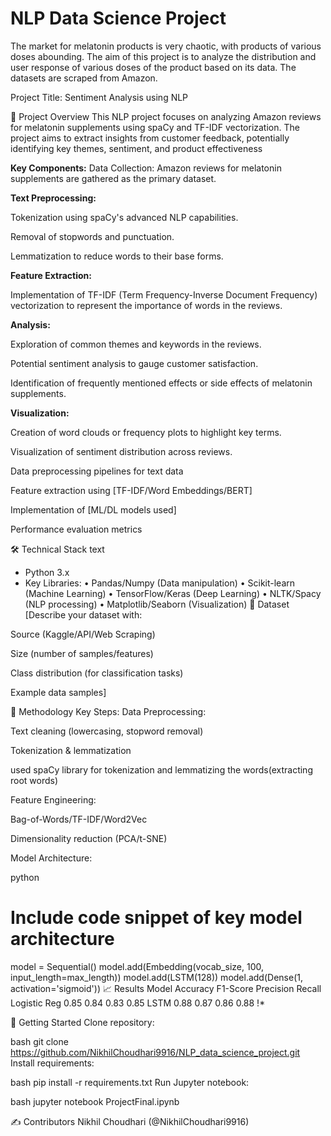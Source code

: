 # NLP Data Science Project
The market for melatonin products is very chaotic, with products of various doses abounding. The aim of this project is to analyze the distribution and user response of various doses of the product based on its data. The datasets are scraped from Amazon.

Project Title: Sentiment Analysis using NLP 

📌 Project Overview
This NLP project focuses on analyzing Amazon reviews for melatonin supplements using spaCy and TF-IDF vectorization. The project aims to extract insights from customer feedback, potentially identifying key themes, sentiment, and product effectiveness

**Key Components:**
Data Collection: Amazon reviews for melatonin supplements are gathered as the primary dataset.

**Text Preprocessing:**

Tokenization using spaCy's advanced NLP capabilities.

Removal of stopwords and punctuation.

Lemmatization to reduce words to their base forms.

**Feature Extraction:**

Implementation of TF-IDF (Term Frequency-Inverse Document Frequency) vectorization to represent the importance of words in the reviews.

**Analysis:**

Exploration of common themes and keywords in the reviews.

Potential sentiment analysis to gauge customer satisfaction.

Identification of frequently mentioned effects or side effects of melatonin supplements.

**Visualization:**

Creation of word clouds or frequency plots to highlight key terms.

Visualization of sentiment distribution across reviews.

Data preprocessing pipelines for text data

Feature extraction using [TF-IDF/Word Embeddings/BERT]

Implementation of [ML/DL models used]

Performance evaluation metrics

🛠️ Technical Stack
text
- Python 3.x
- Key Libraries: 
  • Pandas/Numpy (Data manipulation)
  • Scikit-learn (Machine Learning)
  • TensorFlow/Keras (Deep Learning)
  • NLTK/Spacy (NLP processing)
  • Matplotlib/Seaborn (Visualization)
📂 Dataset
[Describe your dataset with:

Source (Kaggle/API/Web Scraping)

Size (number of samples/features)

Class distribution (for classification tasks)

Example data samples]

🧠 Methodology
Key Steps:
Data Preprocessing:

Text cleaning (lowercasing, stopword removal)

Tokenization & lemmatization

used spaCy library for tokenization and lemmatizing the words(extracting root words)

Feature Engineering:

Bag-of-Words/TF-IDF/Word2Vec

Dimensionality reduction (PCA/t-SNE)

Model Architecture:

python
# Include code snippet of key model architecture
model = Sequential()
model.add(Embedding(vocab_size, 100, input_length=max_length))
model.add(LSTM(128))
model.add(Dense(1, activation='sigmoid'))
📈 Results
              Model	Accuracy	F1-Score	Precision	Recall
Logistic Reg	    0.85	        0.84	    0.83	   0.85
LSTM	            0.88	        0.87	    0.86	   0.88
!*

🚀 Getting Started
Clone repository:

bash
git clone https://github.com/NikhilChoudhari9916/NLP_data_science_project.git
Install requirements:

bash
pip install -r requirements.txt
Run Jupyter notebook:

bash
jupyter notebook ProjectFinal.ipynb

✍️ Contributors
Nikhil Choudhari (@NikhilChoudhari9916)
